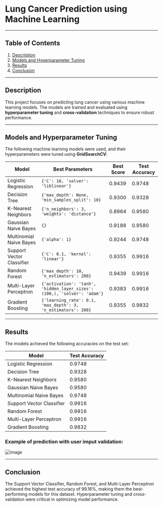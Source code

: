 # Lung Cancer Prediction using Machine Learning

---

## Table of Contents
1. [Description](#description)
2. [Models and Hyperparameter Tuning](#models-and-hyperparameter-tuning)
3. [Results](#results)
4. [Conclusion](#conclusion)

---

## Description
This project focuses on predicting lung cancer using various machine learning models. The models are trained and evaluated using **hyperparameter tuning** and **cross-validation** techniques to ensure robust performance.

---

## Models and Hyperparameter Tuning
The following machine learning models were used, and their hyperparameters were tuned using **GridSearchCV**:

| **Model**                     | **Best Parameters**                                                                 | **Best Score** | **Test Accuracy** |
|-------------------------------|-------------------------------------------------------------------------------------|----------------|-------------------|
| Logistic Regression           | `{'C': 10, 'solver': 'liblinear'}`                                                 | 0.9439         | 0.9748            |
| Decision Tree                 | `{'max_depth': None, 'min_samples_split': 10}`                                     | 0.9300         | 0.9328            |
| K-Nearest Neighbors           | `{'n_neighbors': 3, 'weights': 'distance'}`                                        | 0.8964         | 0.9580            |
| Gaussian Naive Bayes          | `{}`                                                                               | 0.9188         | 0.9580            |
| Multinomial Naive Bayes       | `{'alpha': 1}`                                                                     | 0.9244         | 0.9748            |
| Support Vector Classifier     | `{'C': 0.1, 'kernel': 'linear'}`                                                  | 0.9355         | 0.9916            |
| Random Forest                 | `{'max_depth': 10, 'n_estimators': 200}`                                           | 0.9439         | 0.9916            |
| Multi-Layer Perceptron        | `{'activation': 'tanh', 'hidden_layer_sizes': (100,), 'solver': 'adam'}`          | 0.9383         | 0.9916            |
| Gradient Boosting             | `{'learning_rate': 0.1, 'max_depth': 3, 'n_estimators': 200}`                     | 0.9355         | 0.9832            |

---

## Results
The models achieved the following accuracies on the test set:

| **Model**                     | **Test Accuracy** |
|-------------------------------|-------------------|
| Logistic Regression           | 0.9748            |
| Decision Tree                 | 0.9328            |
| K-Nearest Neighbors           | 0.9580            |
| Gaussian Naive Bayes          | 0.9580            |
| Multinomial Naive Bayes       | 0.9748            |
| Support Vector Classifier     | 0.9916            |
| Random Forest                 | 0.9916            |
| Multi-Layer Perceptron        | 0.9916            |
| Gradient Boosting             | 0.9832            |


### Example of prediction with user imput validation:
![image](https://github.com/user-attachments/assets/281a8000-401b-4044-b191-66ea50e7f337)

---

## Conclusion
The Support Vector Classifier, Random Forest, and Multi-Layer Perceptron achieved the highest test accuracy of 99.16%, making them the best-performing models for this dataset. Hyperparameter tuning and cross-validation were critical in optimizing model performance.
